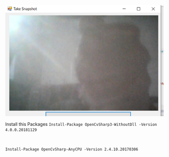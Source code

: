 ﻿<img src="https://github.com/lavahasif/camera/blob/master/camera/image.png">
 
 Install this Packages 
 ```Install-Package OpenCvSharp3-WithoutDll -Version 4.0.0.20181129```
 
 </br>
 
```Install-Package OpenCvSharp-AnyCPU -Version 2.4.10.20170306```
